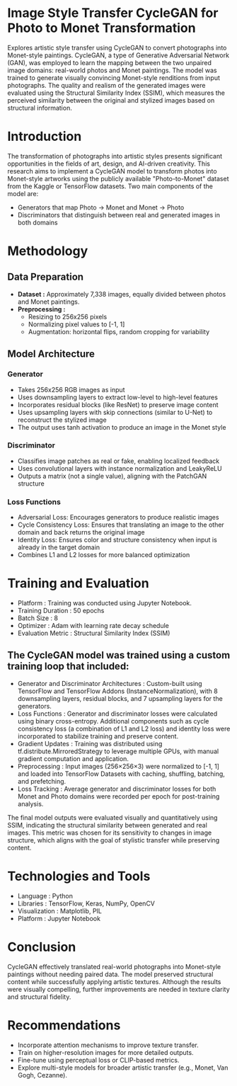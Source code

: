 # Image Style Transfer CycleGAN for Photo to Monet Transformation
Explores artistic style transfer using CycleGAN to convert photographs into Monet-style paintings. CycleGAN, a type of Generative Adversarial Network (GAN), was employed to learn the mapping between the two unpaired image domains: real-world photos and Monet paintings. The model was trained to generate visually convincing Monet-style renditions from input photographs. The quality and realism of the generated images were evaluated using the Structural Similarity Index (SSIM), which measures the perceived similarity between the original and stylized images based on structural information.

# Introduction
The transformation of photographs into artistic styles presents significant opportunities in the fields of art, design, and AI-driven creativity. This research aims to implement a CycleGAN model to transform photos into Monet-style artworks using the publicly available "Photo-to-Monet" dataset from the Kaggle or TensorFlow datasets. Two main components of the model are:
- Generators that map Photo → Monet and Monet → Photo
- Discriminators that distinguish between real and generated images in both domains

# Methodology
## Data Preparation
- **Dataset :** Approximately 7,338 images, equally divided between photos and Monet paintings.
- **Preprocessing :**
    - Resizing to 256x256 pixels
    - Normalizing pixel values to [-1, 1]
    - Augmentation: horizontal flips, random cropping for variability

## Model Architecture
### Generator
- Takes 256x256 RGB images as input
- Uses downsampling layers to extract low-level to high-level features
- Incorporates residual blocks (like ResNet) to preserve image content
- Uses upsampling layers with skip connections (similar to U-Net) to reconstruct the stylized image
- The output uses tanh activation to produce an image in the Monet style
  
### Discriminator
- Classifies image patches as real or fake, enabling localized feedback
- Uses convolutional layers with instance normalization and LeakyReLU
- Outputs a matrix (not a single value), aligning with the PatchGAN structure

### Loss Functions
- Adversarial Loss: Encourages generators to produce realistic images
- Cycle Consistency Loss: Ensures that translating an image to the other domain and back returns the original image
- Identity Loss: Ensures color and structure consistency when input is already in the target domain
- Combines L1 and L2 losses for more balanced optimization

# Training and Evaluation
- Platform : Training was conducted using Jupyter Notebook.
- Training Duration : 50 epochs
- Batch Size : 8
- Optimizer : Adam with learning rate decay schedule
- Evaluation Metric : Structural Similarity Index (SSIM)

## The CycleGAN model was trained using a custom training loop that included:
- Generator and Discriminator Architectures : Custom-built using TensorFlow and TensorFlow Addons (InstanceNormalization), with 8 downsampling layers, residual blocks, and 7 upsampling layers for the generators.
- Loss Functions : Generator and discriminator losses were calculated using binary cross-entropy. Additional components such as cycle consistency loss (a combination of L1 and L2 loss) and identity loss were incorporated to stabilize training and preserve content.
- Gradient Updates : Training was distributed using tf.distribute.MirroredStrategy to leverage multiple GPUs, with manual gradient computation and application.
- Preprocessing : Input images (256×256×3) were normalized to [-1, 1] and loaded into TensorFlow Datasets with caching, shuffling, batching, and prefetching.
- Loss Tracking : Average generator and discriminator losses for both Monet and Photo domains were recorded per epoch for post-training analysis.

The final model outputs were evaluated visually and quantitatively using SSIM, indicating the structural similarity between generated and real images. This metric was chosen for its sensitivity to changes in image structure, which aligns with the goal of stylistic transfer while preserving content.

# Technologies and Tools
- Language : Python
- Libraries : TensorFlow, Keras, NumPy, OpenCV
- Visualization : Matplotlib, PIL
- Platform : Jupyter Notebook

# Conclusion
CycleGAN effectively translated real-world photographs into Monet-style paintings without needing paired data. The model preserved structural content while successfully applying artistic textures. Although the results were visually compelling, further improvements are needed in texture clarity and structural fidelity.

# Recommendations
- Incorporate attention mechanisms to improve texture transfer.
- Train on higher-resolution images for more detailed outputs.
- Fine-tune using perceptual loss or CLIP-based metrics.
- Explore multi-style models for broader artistic transfer (e.g., Monet, Van Gogh, Cezanne).
